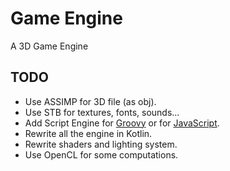 # Game Engine
A 3D Game Engine

## TODO

- Use ASSIMP for 3D file (as obj).
- Use STB for textures, fonts, sounds...
- Add Script Engine for [Groovy](http://groovy-lang.org/integrating.html) or for [JavaScript](https://docs.oracle.com/javase/8/docs/technotes/guides/scripting/prog_guide/api.html).
- Rewrite all the engine in Kotlin.
- Rewrite shaders and lighting system.
- Use OpenCL for some computations.
